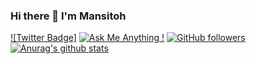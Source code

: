 ### Hi there 👋 I'm Mansitoh

[![Twitter Badge]](https://img.shields.io/badge/-Mansitoh-blue?style=plastic-square&logo=twitter&logoColor=white&link=https://www.twitter.com/Mansitoh_Py)
[![Ask Me Anything !](https://img.shields.io/badge/Ask%20me-anything-1abc9c.svg)](https://GitHub.com/Mansitoh/ama)
[![GitHub followers](https://img.shields.io/github/followers/Naereen.svg?style=social&label=Follow&maxAge=2592000)](https://github.com/Naereen?tab=followers)
[![Anurag's github stats](https://github-readme-stats.vercel.app/api?username=Naereen&theme=blue-green)](https://github.com/anuraghazra/github-readme-stats)
